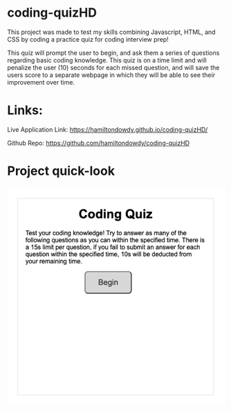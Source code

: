 # coding-quizHD

This project was made to test my skills combining Javascript, HTML, and CSS by coding a practice quiz for coding interview prep!

This quiz will prompt the user to begin, and ask them a series of questions regarding basic coding knowledge. This quiz is on a time limit and will penalize the user (10) seconds for each missed question, and will save the users score to a separate webpage in which they will be able to see their improvement over time. 

# Links: 

Live Application Link: https://hamiltondowdy.github.io/coding-quizHD/

Github Repo: https://github.com/hamiltondowdy/coding-quizHD


# Project quick-look

![](assets/images/quiz.png)

